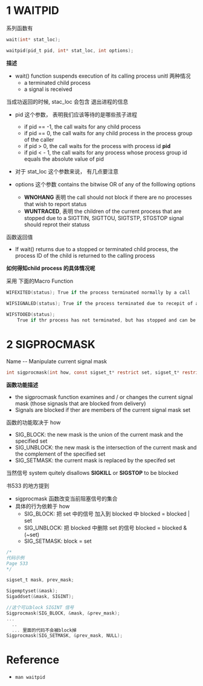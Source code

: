 

# 1 WAITPID

系列函数有

```c
wait(int* stat_loc);

waitpid(pid_t pid, int* stat_loc, int options);
```



**描述**

* wait() function suspends execution of its calling process unitl 两种情况
    * a terminated child process
    * a signal is received

当成功返回的时候, stac_loc 会包含 退出进程的信息



* pid 这个参数， 表明我们应该等待的是哪些孩子进程
    * if pid == -1, the call waits for any child process
    * if pid == 0, the call waits for any child process in the process group of the caller
    * if pid > 0, the call waits for the process with process id **pid**
    * if pid < - 1, the call waits for any process whose process group id equals the absolute value of pid



* 对于 stat_loc 这个参数来说， 有几点要注意



* options 这个参数 contains the bitwise OR of any of the folllowing options
    * **WNOHANG** 表明 the call should not block if there are no processes that wish to report status
    * **WUNTRACED**, 表明 the children of the current process that are stopped due to a SIGTTIN, SIGTTOU, SIGTSTP, STGSTOP signal should reprot their statuss





函数返回值

* If wait() returns due to a stopped or terminated child process, the process ID of the child is returned to the calling process





**如何得知child process 的具体情况呢**

采用 下面的Macro Function

```c
WIFEXITED(status); True if the process terminated normally by a call

WIFSIGNALED(status); True if the process terminated due to recepit of a signal
  
WIFSTOOED(status);
	True if thr process has not terminated, but has stopped and can be restarted
```





# 2 SIGPROCMASK



Name -- Manipulate current signal mask

```c
int sigprocmask(int how, const sigset_t* restrict set, sigset_t* restrict oset);
```



**函数功能描述**

* the sigprocmask function examines and / or changes the current signal mask (those signasls that are blocked from delivery)
* Signals are blocked if ther are members of the current signal mask set



函数的功能取决于 how

* SIG_BLOCK: the new mask is the union of the current mask and the specified set
* SIG_UNBLOCK: the new mask is the intersection of the current mask and the complement of the specified set
* SIG_SETMASK: the current mask is replaced by the specifed set





当然信号 system quitely disallows **SIGKILL** or **SIGSTOP** to be blocked







书533 的地方提到 

* sigprocmask 函数改变当前阻塞信号的集合
* 具体的行为依赖于 how
    * SIG_BLOCK: 把 set 中的信号 加入到 blocked 中  blocked = blocked | set
    * SIG_UNBLOCK: 把 blocked 中删除 set 的信号 blocked = blocked & (~set)
    * SIG_SETMASK: block = set

```c
/*
代码示例
Page 533
*/

sigset_t mask, prev_mask;

Sigemptyset(&mask);
Sigaddset(&mask, SIGINT);

//这个可以block SIGINT 信号
Sigprocmask(SIG_BLOCK, &mask, &prev_mask);
...
  ..
  ... 里面的代码不会被block掉
Sigprocmask(SIG_SETMASK, &prev_mask, NULL);
```













# Reference



*  `man waitpid`